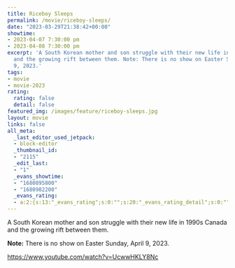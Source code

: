 ```yaml
---
title: Riceboy Sleeps
permalink: /movie/riceboy-sleeps/
date: "2023-03-29T21:38:42+00:00"
showtime:
- 2023-04-07 7:30:00 pm
- 2023-04-08 7:30:00 pm
excerpt: 'A South Korean mother and son struggle with their new life in 1990s Canada
  and the growing rift between them. Note: There is no show on Easter Sunday, April
  9, 2023.'
tags:
- movie
- movie-2023
rating:
  rating: false
  detail: false
featured_img: /images/feature/riceboy-sleeps.jpg
layout: movie
links: false
all_meta:
  _last_editor_used_jetpack:
  - block-editor
  _thumbnail_id:
  - "2115"
  _edit_last:
  - "1"
  _evans_showtime:
  - "1680895800"
  - "1680982200"
  _evans_rating:
  - a:2:{s:13:"_evans_rating";s:0:"";s:20:"_evans_rating_detail";s:0:"";}
---
```


A South Korean mother and son struggle with their new life in 1990s Canada and the growing rift between them.

**Note:** There is no show on Easter Sunday, April 9, 2023.

https://www.youtube.com/watch?v=UcwwHKLY8Nc 